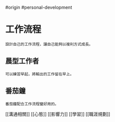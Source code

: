 #origin #personal-development 

# 工作流程
	設計自己的工作流程，讓自己能夠以複利方式成長。

## 晨型工作者
	可以練習早起，將輸出的工作留在早上。

## 番茄鐘
	番茄鐘配合工作流程蠻好用的。

[[溝通相關]]
[[心態]]
[[影響力]]
[[學習]]
[[職涯規劃]]